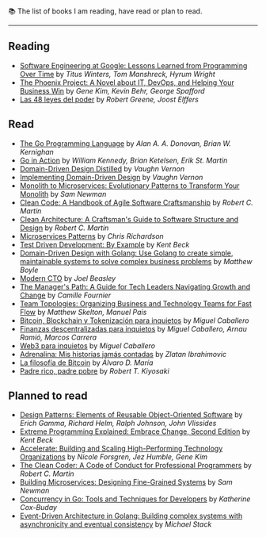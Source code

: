 📚 The list of books I am reading, have read or plan to read.

-------

## Reading
* [Software Engineering at Google: Lessons Learned from Programming Over Time](https://www.oreilly.com/library/view/software-engineering-at/9781492082781/) by _Titus Winters, Tom Manshreck, Hyrum Wright_
* [The Phoenix Project: A Novel about IT, DevOps, and Helping Your Business Win](https://itrevolution.com/product/the-phoenix-project/) by _Gene Kim, Kevin Behr, George Spafford_
* [Las 48 leyes del poder](https://www.planetadelibros.com/libro-las-48-leyes-del-poder/61346) by _Robert Greene, Joost Elffers_

## Read
* [The Go Programming Language](https://www.informit.com/store/go-programming-language-9780134190440) by _Alan A. A. Donovan, Brian W. Kernighan_
* [Go in Action](https://www.manning.com/books/go-in-action) by _William Kennedy, Brian Ketelsen, Erik St. Martin_
* [Domain-Driven Design Distilled](https://www.informit.com/store/domain-driven-design-distilled-9780134434421) by _Vaughn Vernon_
* [Implementing Domain-Driven Design](https://www.informit.com/store/implementing-domain-driven-design-9780321834577) by _Vaughn Vernon_
* [Monolith to Microservices: Evolutionary Patterns to Transform Your Monolith](https://www.oreilly.com/library/view/monolith-to-microservices/9781492047834/) by _Sam Newman_
* [Clean Code: A Handbook of Agile Software Craftsmanship](https://www.pearson.com/en-us/subject-catalog/p/clean-code-a-handbook-of-agile-software-craftsmanship/P200000009044) by _Robert C. Martin_
* [Clean Architecture: A Craftsman's Guide to Software Structure and Design](https://www.pearson.com/en-us/subject-catalog/p/clean-architecture-a-craftsmans-guide-to-software-structure-and-design/P200000009528/9780134494166) by _Robert C. Martin_
* [Microservices Patterns](https://www.manning.com/books/microservices-patterns) by _Chris Richardson_
* [Test Driven Development: By Example](https://www.informit.com/store/test-driven-development-by-example-9780321146533) by _Kent Beck_
* [Domain-Driven Design with Golang: Use Golang to create simple, maintainable systems to solve complex business problems](https://www.packtpub.com/product/domain-driven-design-with-golang/9781804613450) by _Matthew Boyle_
* [Modern CTO](https://moderncto.io/book/) by _Joel Beasley_
* [The Manager's Path: A Guide for Tech Leaders Navigating Growth and Change](https://www.oreilly.com/library/view/the-managers-path/9781491973882/) by _Camille Fournier_
* [Team Topologies: Organizing Business and Technology Teams for Fast Flow](https://teamtopologies.com/book) by _Matthew Skelton, Manuel Pais_
* [Bitcoin, Blockchain y Tokenización para inquietos](https://www.bubok.es/libros/261863/bitcoin-blockchain-y-tokenizacion-para-inquietos) by _Miguel Caballero_
* [Finanzas descentralizadas para inquietos](https://www.bubok.es/libros/266912/finanzas-descentralizadas-para-inquietos) by _Miguel Caballero, Arnau Ramió, Marcos Carrera_
* [Web3 para inquietos](https://www.bubok.es/libros/273376/web3-para-inquietos) by _Miguel Caballero_
* [Adrenalina: Mis historias jamás contadas](https://www.penguinlibros.com/es/tiempo-libre/337156-libro-adrenalina-9788412511031) by _Zlatan Ibrahimovic_
* [La filosofía de Bitcoin](https://libros.com/comprar/the-philosophy-of-bitcoin/) by _Álvaro D. María_
* [Padre rico, padre pobre](https://www.penguinlibros.com/es/economia-politica-y-actualidad/256990-libro-padre-rico-padre-pobre-edicion-especial-ampliada-actualizada-y-en-tapa-dura-9788403522527) by _Robert T. Kiyosaki_

## Planned to read
* [Design Patterns: Elements of Reusable Object-Oriented Software](https://www.informit.com/store/design-patterns-elements-of-reusable-object-oriented-9780201633610) by _Erich Gamma, Richard Helm, Ralph Johnson, John Vlissides_
* [Extreme Programming Explained: Embrace Change, Second Edition](https://www.informit.com/store/extreme-programming-explained-embrace-change-9780321278654) by _Kent Beck_
* [Accelerate: Building and Scaling High-Performing Technology Organizations](https://itrevolution.com/product/accelerate/) by _Nicole Forsgren, Jez Humble, Gene Kim_
* [The Clean Coder: A Code of Conduct for Professional Programmers](https://www.pearson.com/en-us/subject-catalog/p/clean-coder-the-a-code-of-conduct-for-professional-programmers/P200000009045) by _Robert C. Martin_
* [Building Microservices: Designing Fine-Grained Systems](https://www.oreilly.com/library/view/building-microservices-2nd/9781492034018/) by _Sam Newman_
* [Concurrency in Go: Tools and Techniques for Developers](https://www.oreilly.com/library/view/concurrency-in-go/9781491941294/) by _Katherine Cox-Buday_
* [Event-Driven Architecture in Golang: Building complex systems with asynchronicity and eventual consistency](https://www.packtpub.com/product/event-driven-architecture-in-golang/9781803238012) by _Michael Stack_

